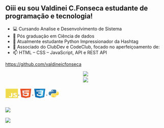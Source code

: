 ## Oiii eu sou Valdinei C.Fonseca estudante de programação e tecnologia!

- 💻 Cursando Analise e Desenvolvimento de Sistema
- 👀 Pós graduação em Ciência de dados
- 🌱 Atualmente estudante Python Impressionador da Hashtag
- 💞️ Associado do ClubDev e CodeClub, focado no aperfeiçoamento de:
- 📫 HTML – CSS – JavaScript, API e REST API

https://github.com/valdineicfonseca
<div align="center">
  <a href="https://github.com/valdineicfonseca?tab=repositories">
  <img height="180em" src="https://github-readme-stats.vercel.app/api?username=valdineicfonseca&show_icons=true&theme=dark&include_all_commits=true&count_private=true"/><br>
  <img height="150em" src="https://github-readme-stats.vercel.app/api/top-langs/?username=valdineicfonseca&layout=compact&langs_count=7&theme=dracula"/>
</div>

<div style="display: inline_block"><br>
  
  <img align="center" alt="HTML-CSS-" height="30" width="40" src="https://raw.githubusercontent.com/devicons/devicon/master/icons/javascript/javascript-plain.svg">
  <img align="center" alt="
DevClub/MSONE/mission-one/
" height="30" width="40" src="https://raw.githubusercontent.com/devicons/devicon/master/icons/html5/html5-original.svg">
  <img align="center" alt="HTML-CSS-" height="30" width="40" src="https://raw.githubusercontent.com/devicons/devicon/master/icons/css3/css3-original.svg">
  <img align="center" alt="python_hashtag" height="30" width="40" src="https://raw.githubusercontent.com/devicons/devicon/master/icons/python/python-original.svg">
  
  
  
</div>
<!---
valdineicfonseca/valdineicfonseca is a ✨ special ✨ repository because its `README.md` (this file) appears on your GitHub profile.
You can click the Preview link to take a look at your changes.
--->
 
## 
<div> 
  
  <a href="https://www.instagram.com/valdinecfonseca/" target="_blank"><img src="https://img.shields.io/badge/-Instagram-%23E4405F?style=for-the-badge&logo=instagram&logoColor=white" target="_blank"></a>
  
  <a href="www.linkedin.com/in/valdinei-c-fonseca" target="_blank"><img src="https://img.shields.io/badge/-LinkedIn-%230077B5?style=for-the-badge&logo=linkedin&logoColor=white" target="_blank"></a> 
 

</div>
